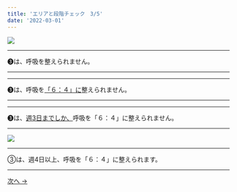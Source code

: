 ```yaml
---
title: 'エリアと段階チェック　3/5'
date: '2022-03-01'
---
```

![](/images/0123_1.jpg)
***
➌は、呼吸を整えられません。
***
***
➌は、呼吸を[「６：４」に]()整えられません。   
***
***
➌は、[週3日までしか、]()呼吸を「６：４」に整えられません。  
***
![](/images/0123_2.jpg)
***
③は、週4日以上、呼吸を「６：４」に整えられます。
***
[ 次へ → ](/posts/0-11223344)
